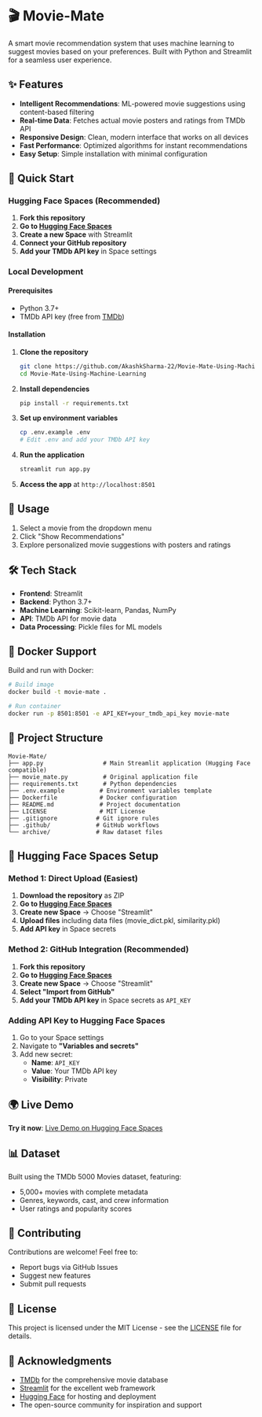 # 🎬 Movie-Mate

A smart movie recommendation system that uses machine learning to suggest movies based on your preferences. Built with Python and Streamlit for a seamless user experience.

## ✨ Features

- **Intelligent Recommendations**: ML-powered movie suggestions using content-based filtering
- **Real-time Data**: Fetches actual movie posters and ratings from TMDb API
- **Responsive Design**: Clean, modern interface that works on all devices
- **Fast Performance**: Optimized algorithms for instant recommendations
- **Easy Setup**: Simple installation with minimal configuration

## 🚀 Quick Start

### Hugging Face Spaces (Recommended)

1. **Fork this repository**
2. **Go to [Hugging Face Spaces](https://huggingface.co/spaces)**
3. **Create a new Space** with Streamlit
4. **Connect your GitHub repository**
5. **Add your TMDb API key** in Space settings

### Local Development

#### Prerequisites
- Python 3.7+
- TMDb API key (free from [TMDb](https://www.themoviedb.org/settings/api))

#### Installation

1. **Clone the repository**
   ```bash
   git clone https://github.com/AkashkSharma-22/Movie-Mate-Using-Machine-Learning.git
   cd Movie-Mate-Using-Machine-Learning
   ```

2. **Install dependencies**
   ```bash
   pip install -r requirements.txt
   ```

3. **Set up environment variables**
   ```bash
   cp .env.example .env
   # Edit .env and add your TMDb API key
   ```

4. **Run the application**
   ```bash
   streamlit run app.py
   ```

5. **Access the app** at `http://localhost:8501`

## 🎯 Usage

1. Select a movie from the dropdown menu
2. Click "Show Recommendations"
3. Explore personalized movie suggestions with posters and ratings

## 🛠️ Tech Stack

- **Frontend**: Streamlit
- **Backend**: Python 3.7+
- **Machine Learning**: Scikit-learn, Pandas, NumPy
- **API**: TMDb API for movie data
- **Data Processing**: Pickle files for ML models

## 🐳 Docker Support

Build and run with Docker:

```bash
# Build image
docker build -t movie-mate .

# Run container
docker run -p 8501:8501 -e API_KEY=your_tmdb_api_key movie-mate
```

## 📁 Project Structure

```
Movie-Mate/
├── app.py                 # Main Streamlit application (Hugging Face compatible)
├── movie_mate.py          # Original application file
├── requirements.txt       # Python dependencies
├── .env.example          # Environment variables template
├── Dockerfile            # Docker configuration
├── README.md             # Project documentation
├── LICENSE               # MIT License
├── .gitignore           # Git ignore rules
├── .github/             # GitHub workflows
└── archive/             # Raw dataset files
```

## 🔧 Hugging Face Spaces Setup

### Method 1: Direct Upload (Easiest)
1. **Download the repository** as ZIP
2. **Go to [Hugging Face Spaces](https://huggingface.co/spaces)**
3. **Create new Space** → Choose "Streamlit"
4. **Upload files** including data files (movie_dict.pkl, similarity.pkl)
5. **Add API key** in Space secrets

### Method 2: GitHub Integration (Recommended)
1. **Fork this repository**
2. **Go to [Hugging Face Spaces](https://huggingface.co/spaces)**
3. **Create new Space** → Choose "Streamlit"
4. **Select "Import from GitHub"**
5. **Add your TMDb API key** in Space secrets as `API_KEY`

### Adding API Key to Hugging Face Spaces

1. Go to your Space settings
2. Navigate to **"Variables and secrets"**
3. Add new secret:
   - **Name**: `API_KEY`
   - **Value**: Your TMDb API key
   - **Visibility**: Private

## 🌍 Live Demo

**Try it now**: [Live Demo on Hugging Face Spaces](https://huggingface.co/spaces/your-username/movie-mate)

## 📊 Dataset

Built using the TMDb 5000 Movies dataset, featuring:
- 5,000+ movies with complete metadata
- Genres, keywords, cast, and crew information
- User ratings and popularity scores

## 🤝 Contributing

Contributions are welcome! Feel free to:
- Report bugs via GitHub Issues
- Suggest new features
- Submit pull requests

## 📄 License

This project is licensed under the MIT License - see the [LICENSE](LICENSE) file for details.

## 🙏 Acknowledgments

- [TMDb](https://www.themoviedb.org/) for the comprehensive movie database
- [Streamlit](https://streamlit.io/) for the excellent web framework
- [Hugging Face](https://huggingface.co/) for hosting and deployment
- The open-source community for inspiration and support
